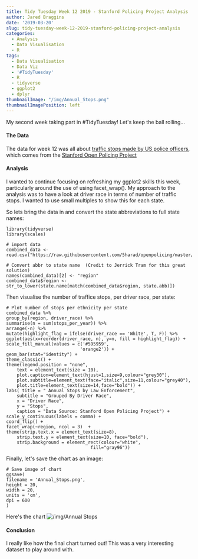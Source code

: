 ```yaml
---
title: Tidy Tuesday Week 12 2019 - Stanford Policing Project Analysis
author: Jared Braggins
date: '2019-03-20'
slug: tidy-tuesday-week-12-2019-stanford-policing-project-analysis
categories:
  - Analysis
  - Data Visualisation
  - R
tags:
  - Data Visualisation
  - Data Viz
  - '#TidyTuesday'
  - R
  - tidyverse
  - ggplot2
  - dplyr
thumbnailImage: "/img/Annual_Stops.png"
thumbnailImagePosition: left
---
```


My second week taking part in #TidyTuesday! Let's keep the ball rolling...

#### The Data
The data for week 12 was all about [traffic stops made by US police officers](https://github.com/rfordatascience/tidytuesday/tree/master/data/2019/2019-03-12), which comes from the [Stanford Open Policing Project](https://openpolicing.stanford.edu/)

#### Analysis
I wanted to continue focusing on refreshing my ggplot2 skills this week, particularly around the use of using facet_wrap(). My approach to the analysis was to have a look at driver race in terms of number of traffic stops. I wanted to use small multiples to show this for each state.  

So lets bring the data in and convert the state abbreviations to full state names:

  ```
library(tidyverse)
library(scales)

# import data
combined_data <- read.csv("https://raw.githubusercontent.com/5harad/openpolicing/master/results/data_for_figures/combined_data.csv")

# Convert abbr to state name  (Credit to Jerrick Tram for this great solution)
names(combined_data)[2] <- "region"
combined_data$region <- str_to_lower(state.name[match(combined_data$region, state.abb)])

  ```
  
Then visualise the number of traffice stops, per driver race, per state:

  ```
  # Plot number of stops per ethnicity per state 
combined_data %>%
group_by(region, driver_race) %>%
summarise(n = sum(stops_per_year)) %>%
arrange(-n) %>%
mutate(highlight_flag = ifelse(driver_race == 'White', T, F)) %>%
ggplot(aes(x=reorder(driver_race, n), y=n, fill = highlight_flag)) + 
scale_fill_manual(values = c('#595959', 
                              'orange2')) +
geom_bar(stat="identity") +
theme_classic() +
theme(legend.position = "none",
      text = element_text(size = 10),
      plot.caption=element_text(hjust=1,size=9,colour="grey30"),
      plot.subtitle=element_text(face="italic",size=11,colour="grey40"),
      plot.title=element_text(size=14,face="bold")) +
labs( title = " Annual Stops by Law Enforcement",
      subtitle = "Grouped By Driver Race",
      x = "Driver Race",
      y = "Stops",
      caption = "Data Source: Stanford Open Policing Project") +
scale_y_continuous(labels = comma) +
coord_flip() +
facet_wrap(~region, ncol = 3)  +
theme(strip.text.x = element_text(size=8),
      strip.text.y = element_text(size=10, face="bold"),
      strip.background = element_rect(colour="white", 
                                  fill="gray96"))
  ```
Finally, let's save the chart as an image:

  ```
  # Save image of chart
ggsave(
  filename = 'Annual_Stops.png',
  height = 20,
  width = 20,
  units = 'cm',
  dpi = 600
)
  
  ```

  
Here's the chart
<img src="/img/Annual_Stops.png" title="/img/Annual Stops"/>

#### Conclusion
I really like how the final chart turned out! This was a very interesting dataset to play around with. 


